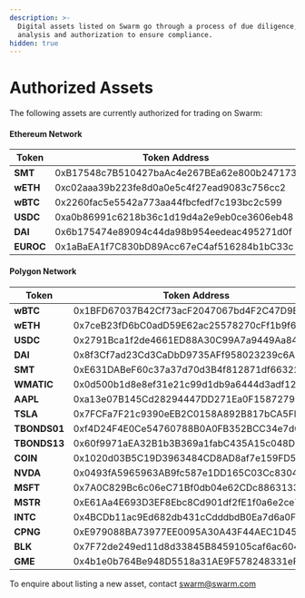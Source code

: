 ```yaml
---
description: >-
  Digital assets listed on Swarm go through a process of due diligence, risk
  analysis and authorization to ensure compliance.
hidden: true
---
```


# Authorized Assets

The following assets are currently authorized for trading on Swarm:

#### Ethereum Network

<table><thead><tr><th width="208.39222579566456">Token</th><th>Token Address</th></tr></thead><tbody><tr><td><strong>SMT</strong></td><td>0xB17548c7B510427baAc4e267BEa62e800b247173</td></tr><tr><td><strong>wETH</strong></td><td>0xc02aaa39b223fe8d0a0e5c4f27ead9083c756cc2</td></tr><tr><td><strong>wBTC</strong></td><td>0x2260fac5e5542a773aa44fbcfedf7c193bc2c599</td></tr><tr><td><strong>USDC</strong></td><td>0xa0b86991c6218b36c1d19d4a2e9eb0ce3606eb48</td></tr><tr><td><strong>DAI</strong></td><td>0x6b175474e89094c44da98b954eedeac495271d0f</td></tr><tr><td><strong>EUROC</strong></td><td>0x1aBaEA1f7C830bD89Acc67eC4af516284b1bC33c</td></tr></tbody></table>

#### Polygon Network

| Token        | Token Address                              |
| ------------ | ------------------------------------------ |
| **wBTC**     | 0x1BFD67037B42Cf73acF2047067bd4F2C47D9BfD6 |
| **wETH**     | 0x7ceB23fD6bC0adD59E62ac25578270cFf1b9f619 |
| **USDC**     | 0x2791Bca1f2de4661ED88A30C99A7a9449Aa84174 |
| **DAI**      | 0x8f3Cf7ad23Cd3CaDbD9735AFf958023239c6A063 |
| **SMT**      | 0xE631DABeF60c37a37d70d3B4f812871df663226f |
| **WMATIC**   | 0x0d500b1d8e8ef31e21c99d1db9a6444d3adf1270 |
| **AAPL**     | 0xa13e07B145Cd28294447DD271Ea0F158727976bE |
| **TSLA**     | 0x7FCFa7F21c9390eEB2C0158A892B817bCA5FBafb |
| **TBONDS01** | 0xf4D24F4E0Ce54760788B0A0FB352BCC34e7d045f |
| **TBONDS13** | 0x60f9971aEA32B1b3B369a1fabC435A15c048D0F0 |
| **COIN**     | 0x1020d03B5C19D3963484CD8AD8af7e159FD5E261 |
| **NVDA**     | 0x0493fA5965963AB9fc587e1DD165C03Cc8304226 |
| **MSFT**     | 0x7A0C829Bc6c06eC71Bf0db04e62CDc8863133553 |
| **MSTR**     | 0xE61Aa4E693D3EF8Ebc8Cd901df2fE1f0a6e2ce78 |
| **INTC**     | 0x4BCDb11ac9Ed682db431cCdddbdB0Ea7d6a0F9D2 |
| **CPNG**     | 0xE979088BA73977EE0095A30A43F44AEC1D45cA0e |
| **BLK**      | 0x7F72de249ed11d8d33845B8459105caf6ac604A5 |
| **GME**      | 0x4b1e0b764Be948D5518a31AE9F578248331eFd72 |

To enquire about listing a new asset, contact [swarm@swarm.com](mailto:swarm@swarm.com)
